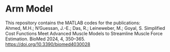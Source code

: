 # Arm Model

This repository contains the MATLAB codes for the publications:  
Ahmed, M.H.; N’Guessan, J.-E.; Das, R.; Leineweber, M.; Goyal, S. Simplified Cost Functions Meet Advanced Muscle Models to Streamline Muscle Force Estimation. BioMed 2024, 4, 350–365. https://doi.org/10.3390/biomed4030028
